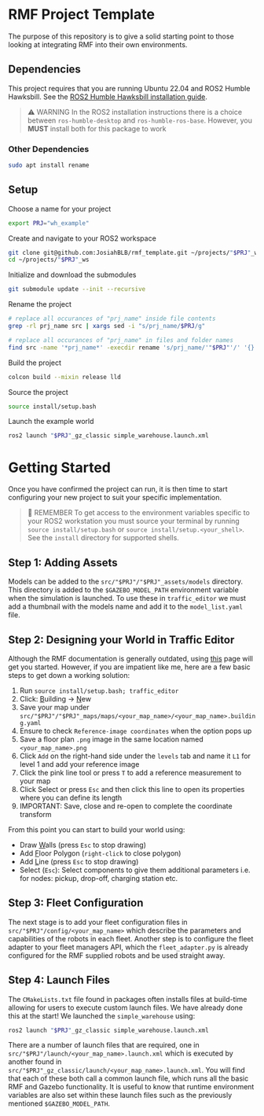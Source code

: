 # RMF Project Template
The purpose of this repository is to give a solid starting point to those looking at integrating RMF into their own environments.

## Dependencies
This project requires that you are running Ubuntu 22.04 and ROS2 Humble Hawksbill.
See the [ROS2 Humble Hawksbill installation guide](https://docs.ros.org/en/humble/Installation/Ubuntu-Install-Debians.html).

> :warning: WARNING
> In the ROS2 installation instructions there is a choice between `ros-humble-desktop` and `ros-humble-ros-base`. However, you **MUST** install both for this package to work


### Other Dependencies
```sh
sudo apt install rename
```

## Setup
Choose a name for your project
```sh
export PRJ="wh_example"
```

Create and navigate to your ROS2 workspace
```sh
git clone git@github.com:JosiahBLB/rmf_template.git ~/projects/"$PRJ"_ws
cd ~/projects/"$PRJ"_ws
```

Initialize and download the submodules
```sh
git submodule update --init --recursive
```

Rename the project
```sh
# replace all occurances of "prj_name" inside file contents
grep -rl prj_name src | xargs sed -i "s/prj_name/$PRJ/g"

# replace all occurances of "prj_name" in files and folder names
find src -name '*prj_name*' -execdir rename 's/prj_name/'"$PRJ"'/' '{}' \+
```

Build the project
```sh
colcon build --mixin release lld
```

Source the project
```sh  
source install/setup.bash
```

Launch the example world
```sh
ros2 launch "$PRJ"_gz_classic simple_warehouse.launch.xml
```

# Getting Started

Once you have confirmed the project can run, it is then time to start configuring your new project to suit your specific implementation.

> :memo: REMEMBER
> To get access to the environment variables specific to your ROS2 workstation you must source your terminal by running `source install/setup.bash` or `source install/setup.<your_shell>`. See the `install` directory for supported shells.

## Step 1: Adding Assets
Models can be added to the `src/"$PRJ"/"$PRJ"_assets/models` directory. This directory is added to the `$GAZEBO_MODEL_PATH` environment variable when the simulation is launched. To use these in `traffic_editor` we must add a thumbnail with the models name and add it to the `model_list.yaml` file.

## Step 2: Designing your World in Traffic Editor
Although the RMF documentation is generally outdated, using [this](https://osrf.github.io/ros2multirobotbook/traffic-editor.html) page will get you started. However, if you are impatient like me, here are a few basic steps to get down a working solution:

1. Run `source install/setup.bash; traffic_editor`
2. Click: <ins>B</ins>uilding $\rightarrow$ <ins>N</ins>ew
3. Save your map under `src/"$PRJ"/"$PRJ"_maps/maps/<your_map_name>/<your_map_name>.building.yaml`
4. Ensure to check `Reference-image coordinates` when the option pops up
5. Save a floor plan `.png` image in the same location named `<your_map_name>.png`
6. Click `Add` on the right-hand side under the `levels` tab and name it `L1` for level 1 and add your reference image
7. Click the pink line tool or press `T` to add a reference measurement to your map
8. Click Select or press `Esc` and then click this line to open its properties where you can define its length
9. IMPORTANT: Save, close and re-open to complete the coordinate transform

From this point you can start to build your world using:
- Draw <ins>W</ins>alls (press `Esc` to stop drawing)
- Add <ins>F</ins>loor Polygon (`right-click` to close polygon)
- Add <ins>L</ins>ine (press `Esc` to stop drawing)
- Select (`Esc`): Select components to give them additional parameters i.e. for nodes: pickup, drop-off, charging station etc.

## Step 3: Fleet Configuration
The next stage is to add your fleet configuration files in `src/"$PRJ"/config/<your_map_name>` which describe the parameters and capabilities of the robots in each fleet. Another step is to configure the fleet adapter to your fleet managers API, which the `fleet_adapter.py` is already configured for the RMF supplied robots and be used straight away.

## Step 4: Launch Files
The `CMakeLists.txt` file found in packages often installs files at build-time allowing for users to execute custom launch files. We have already done this at the start! We launched the `simple_warehouse` using:
```sh
ros2 launch "$PRJ"_gz_classic simple_warehouse.launch.xml
```

There are a number of launch files that are required, one in `src/"$PRJ"/launch/<your_map_name>.launch.xml` which is executed by another found in `src/"$PRJ"_gz_classic/launch/<your_map_name>.launch.xml`. You will find that each of these both call a common launch file, which runs all the basic RMF and Gazebo functionality. It is useful to know that runtime environment variables are also set within these launch files such as the previously mentioned `$GAZEBO_MODEL_PATH`.